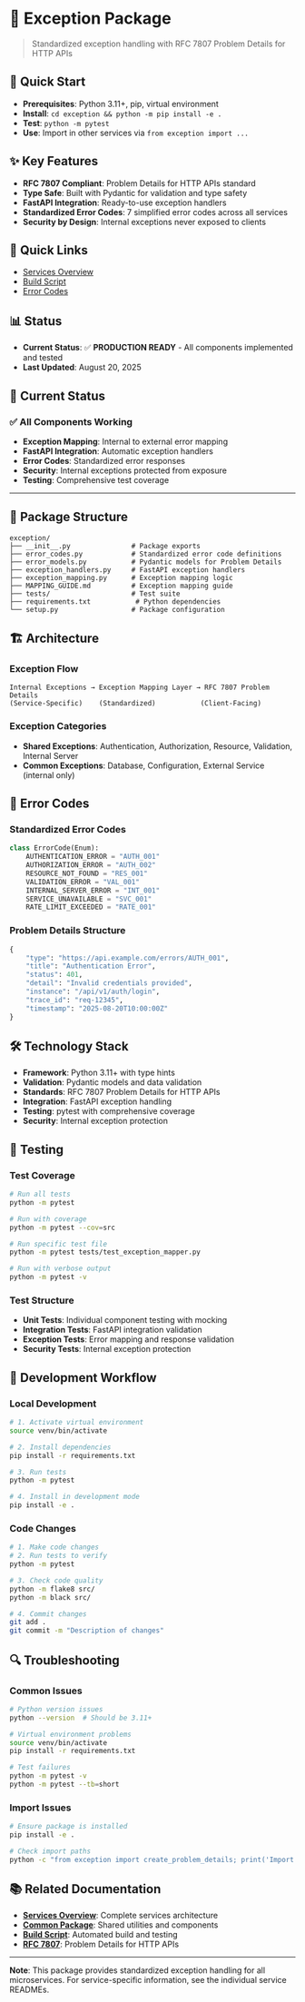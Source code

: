 # 🚨 Exception Package

> Standardized exception handling with RFC 7807 Problem Details for HTTP APIs

## 🚀 Quick Start
- **Prerequisites**: Python 3.11+, pip, virtual environment
- **Install**: `cd exception && python -m pip install -e .`
- **Test**: `python -m pytest`
- **Use**: Import in other services via `from exception import ...`

## ✨ Key Features
- **RFC 7807 Compliant**: Problem Details for HTTP APIs standard
- **Type Safe**: Built with Pydantic for validation and type safety
- **FastAPI Integration**: Ready-to-use exception handlers
- **Standardized Error Codes**: 7 simplified error codes across all services
- **Security by Design**: Internal exceptions never exposed to clients

## 🔗 Quick Links
- [Services Overview](../README.md)
- [Build Script](../build.sh)
- [Error Codes](#error-codes)

## 📊 Status
- **Current Status**: ✅ **PRODUCTION READY** - All components implemented and tested
- **Last Updated**: August 20, 2025

## 🎯 Current Status

### ✅ **All Components Working**
- **Exception Mapping**: Internal to external error mapping
- **FastAPI Integration**: Automatic exception handlers
- **Error Codes**: Standardized error responses
- **Security**: Internal exceptions protected from exposure
- **Testing**: Comprehensive test coverage

---

## 📁 Package Structure

```
exception/
├── __init__.py               # Package exports
├── error_codes.py            # Standardized error code definitions
├── error_models.py           # Pydantic models for Problem Details
├── exception_handlers.py     # FastAPI exception handlers
├── exception_mapping.py      # Exception mapping logic
├── MAPPING_GUIDE.md          # Exception mapping guide
├── tests/                    # Test suite
├── requirements.txt           # Python dependencies
└── setup.py                  # Package configuration
```

## 🏗️ Architecture

### **Exception Flow**
```
Internal Exceptions → Exception Mapping Layer → RFC 7807 Problem Details
(Service-Specific)    (Standardized)           (Client-Facing)
```

### **Exception Categories**
- **Shared Exceptions**: Authentication, Authorization, Resource, Validation, Internal Server
- **Common Exceptions**: Database, Configuration, External Service (internal only)

## 🔐 Error Codes

### **Standardized Error Codes**
```python
class ErrorCode(Enum):
    AUTHENTICATION_ERROR = "AUTH_001"
    AUTHORIZATION_ERROR = "AUTH_002"
    RESOURCE_NOT_FOUND = "RES_001"
    VALIDATION_ERROR = "VAL_001"
    INTERNAL_SERVER_ERROR = "INT_001"
    SERVICE_UNAVAILABLE = "SVC_001"
    RATE_LIMIT_EXCEEDED = "RATE_001"
```

### **Problem Details Structure**
```python
{
    "type": "https://api.example.com/errors/AUTH_001",
    "title": "Authentication Error",
    "status": 401,
    "detail": "Invalid credentials provided",
    "instance": "/api/v1/auth/login",
    "trace_id": "req-12345",
    "timestamp": "2025-08-20T10:00:00Z"
}
```

## 🛠️ Technology Stack

- **Framework**: Python 3.11+ with type hints
- **Validation**: Pydantic models and data validation
- **Standards**: RFC 7807 Problem Details for HTTP APIs
- **Integration**: FastAPI exception handling
- **Testing**: pytest with comprehensive coverage
- **Security**: Internal exception protection

## 🧪 Testing

### **Test Coverage**
```bash
# Run all tests
python -m pytest

# Run with coverage
python -m pytest --cov=src

# Run specific test file
python -m pytest tests/test_exception_mapper.py

# Run with verbose output
python -m pytest -v
```

### **Test Structure**
- **Unit Tests**: Individual component testing with mocking
- **Integration Tests**: FastAPI integration validation
- **Exception Tests**: Error mapping and response validation
- **Security Tests**: Internal exception protection

## 🔄 Development Workflow

### **Local Development**
```bash
# 1. Activate virtual environment
source venv/bin/activate

# 2. Install dependencies
pip install -r requirements.txt

# 3. Run tests
python -m pytest

# 4. Install in development mode
pip install -e .
```

### **Code Changes**
```bash
# 1. Make code changes
# 2. Run tests to verify
python -m pytest

# 3. Check code quality
python -m flake8 src/
python -m black src/

# 4. Commit changes
git add .
git commit -m "Description of changes"
```

## 🔍 Troubleshooting

### **Common Issues**
```bash
# Python version issues
python --version  # Should be 3.11+

# Virtual environment problems
source venv/bin/activate
pip install -r requirements.txt

# Test failures
python -m pytest -v
python -m pytest --tb=short
```

### **Import Issues**
```bash
# Ensure package is installed
pip install -e .

# Check import paths
python -c "from exception import create_problem_details; print('Import successful')"
```

## 📚 Related Documentation

- **[Services Overview](../README.md)**: Complete services architecture
- **[Common Package](../common/README.md)**: Shared utilities and components
- **[Build Script](../build.sh)**: Automated build and testing
- **[RFC 7807](https://tools.ietf.org/html/rfc7807)**: Problem Details for HTTP APIs

---

**Note**: This package provides standardized exception handling for all microservices. For service-specific information, see the individual service READMEs.